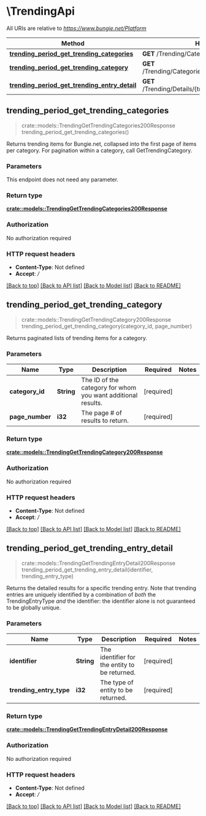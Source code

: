 # \TrendingApi

All URIs are relative to *https://www.bungie.net/Platform*

Method | HTTP request | Description
------------- | ------------- | -------------
[**trending_period_get_trending_categories**](TrendingApi.md#trending_period_get_trending_categories) | **GET** /Trending/Categories/ | 
[**trending_period_get_trending_category**](TrendingApi.md#trending_period_get_trending_category) | **GET** /Trending/Categories/{categoryId}/{pageNumber}/ | 
[**trending_period_get_trending_entry_detail**](TrendingApi.md#trending_period_get_trending_entry_detail) | **GET** /Trending/Details/{trendingEntryType}/{identifier}/ | 



## trending_period_get_trending_categories

> crate::models::TrendingGetTrendingCategories200Response trending_period_get_trending_categories()


Returns trending items for Bungie.net, collapsed into the first page of items per category. For pagination within a category, call GetTrendingCategory.

### Parameters

This endpoint does not need any parameter.

### Return type

[**crate::models::TrendingGetTrendingCategories200Response**](Trending_GetTrendingCategories_200_response.md)

### Authorization

No authorization required

### HTTP request headers

- **Content-Type**: Not defined
- **Accept**: */*

[[Back to top]](#) [[Back to API list]](../README.md#documentation-for-api-endpoints) [[Back to Model list]](../README.md#documentation-for-models) [[Back to README]](../README.md)


## trending_period_get_trending_category

> crate::models::TrendingGetTrendingCategory200Response trending_period_get_trending_category(category_id, page_number)


Returns paginated lists of trending items for a category.

### Parameters


Name | Type | Description  | Required | Notes
------------- | ------------- | ------------- | ------------- | -------------
**category_id** | **String** | The ID of the category for whom you want additional results. | [required] |
**page_number** | **i32** | The page # of results to return. | [required] |

### Return type

[**crate::models::TrendingGetTrendingCategory200Response**](Trending_GetTrendingCategory_200_response.md)

### Authorization

No authorization required

### HTTP request headers

- **Content-Type**: Not defined
- **Accept**: */*

[[Back to top]](#) [[Back to API list]](../README.md#documentation-for-api-endpoints) [[Back to Model list]](../README.md#documentation-for-models) [[Back to README]](../README.md)


## trending_period_get_trending_entry_detail

> crate::models::TrendingGetTrendingEntryDetail200Response trending_period_get_trending_entry_detail(identifier, trending_entry_type)


Returns the detailed results for a specific trending entry. Note that trending entries are uniquely identified by a combination of *both* the TrendingEntryType *and* the identifier: the identifier alone is not guaranteed to be globally unique.

### Parameters


Name | Type | Description  | Required | Notes
------------- | ------------- | ------------- | ------------- | -------------
**identifier** | **String** | The identifier for the entity to be returned. | [required] |
**trending_entry_type** | **i32** | The type of entity to be returned. | [required] |

### Return type

[**crate::models::TrendingGetTrendingEntryDetail200Response**](Trending_GetTrendingEntryDetail_200_response.md)

### Authorization

No authorization required

### HTTP request headers

- **Content-Type**: Not defined
- **Accept**: */*

[[Back to top]](#) [[Back to API list]](../README.md#documentation-for-api-endpoints) [[Back to Model list]](../README.md#documentation-for-models) [[Back to README]](../README.md)

